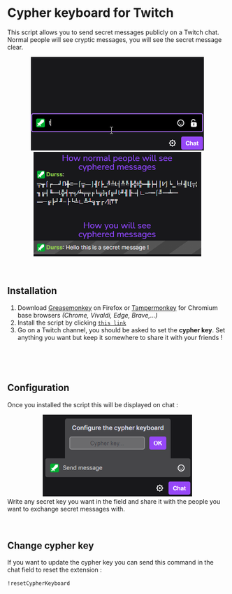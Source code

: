 # Cypher keyboard for Twitch

This script allows you to send secret messages publicly on a Twitch chat.\
Normal people will see cryptic messages, you will see the secret message clear.

<div align="center"><img src="demo.gif" alt="demo" /></div>

<div align="center"><img src="example.png" alt="config" /></div>
<br>
<br>

## Installation

1. Download [Greasemonkey](https://addons.mozilla.org/fr/firefox/addon/greasemonkey/) on Firefox or [Tampermonkey](https://chrome.google.com/webstore/detail/tampermonkey/dhdgffkkebhmkfjojejmpbldmpobfkfo) for Chromium base browsers *(Chrome, Vivaldi, Edge, Brave,...)*
2. Install the script by clicking [`this link`](https://github.com/Durss/TwitchCypherKeyboard/raw/main/twitchCyperKeyboard.user.js)
3. Go on a Twitch channel, you should be asked to set the **cypher key**. Set anything you want but keep it somewhere to share it with your friends !
<br>
<br>
<br>

## Configuration
Once you installed the script this will be displayed on chat :
<div align="center"><img src="config.png" alt="config" /></div>
Write any secret key you want in the field and share it with the people you want to exchange secret messages with.
<br>
<br>
<br>

## Change cypher key
If you want to update the cypher key you can send this command in the chat field to reset the extension :
```
!resetCypherKeyboard
```
